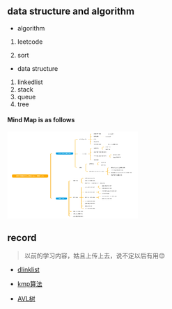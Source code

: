 ## data structure and algorithm

- algorithm  

1. leetcode 

2. sort

- data structure

1. linkedlist
2. stack
3. queue
4. tree

#### Mind Map is as follows

<img src="data structure and algorithm/pic/数据结构与算法.jpg" width="300" height="200">

## record 

> 以前的学习内容，姑且上传上去，说不定以后有用😊

- [dlinklist](record/dlinklist.cpp)

- [kmp算法](record/kmp.cpp)

- [AVL树](record/平衡二叉树.cpp)

